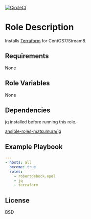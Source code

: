 [![CircleCI](https://circleci.com/gh/ansible-roles-mamono210/terraform/tree/main.svg?style=svg)](https://circleci.com/gh/ansible-roles-mamono210/terraform/tree/main)

Role Description
=========

Installs [Terraform](https://www.terraform.io) for CentOS7/Stream8.

Requirements
------------

None

Role Variables
--------------

None

Dependencies
------------

jq installed before running this role.

[ansible-roles-matsumura/jq](https://github.com/ansible-roles-matsumura/jq)

Example Playbook
----------------

```YAML
---
- hosts: all
  become: true
  roles:
    - robertdebock.epel
    - jq
    - terraform
```

License
-------

BSD

